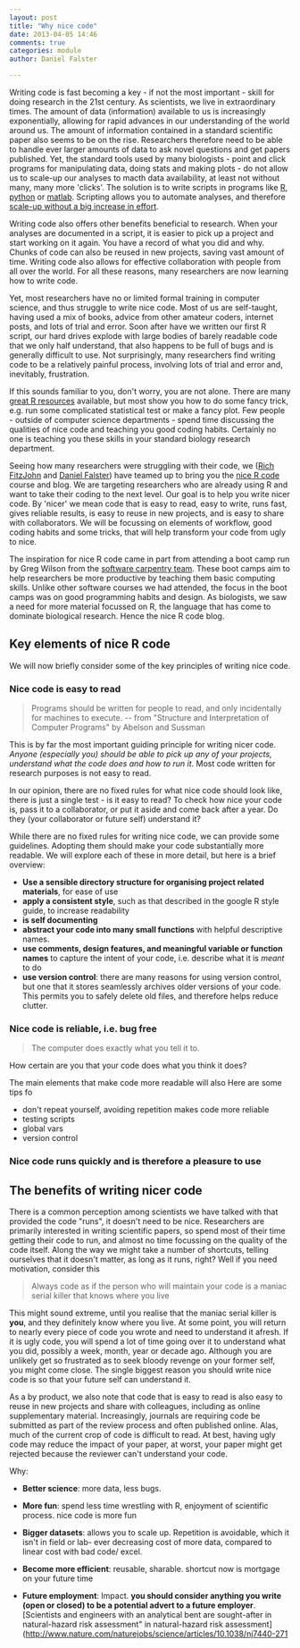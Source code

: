```yaml
---
layout: post
title: "Why nice code"
date: 2013-04-05 14:46
comments: true
categories: module
author: Daniel Falster

---
```


<!-- 
Why are students here
Goals: performance, learning, affective, social
Value: attainment, intrinsic, instrumental 

Instrumental - allows you to accomplish other important goals (extrinsic 
rewards), i.e. learn about world, write papers, impress others
Intrinsic - value nice code for itself (craftsmanship)
Attainment -  satisfaction in getting something to work
-->

Writing code is fast becoming a key - if not the most important - skill for 
doing research in the 21st century. As scientists, we live in extraordinary 
times. The amount of data (information) available to us is increasingly 
exponentially, allowing for rapid advances in our understanding of the world 
around us. The amount of information contained in a standard scientific paper 
also seems to be on the rise. Researchers therefore need to be able to handle 
ever larger amounts of data to ask novel questions and get papers published.
Yet, the standard tools used by many biologists -  point and click programs for 
manipulating data, doing stats and making plots - do not allow us to scale-up 
our analyses to macth data availability, at least not without many, many more 
'clicks'. The solution is to write scripts in programs like 
[R](www.r-project.org/), [python](http://www.python.org/) or 
[matlab](http://www.mathworks.com.au/products/matlab/). Scripting allows you to 
automate analyses, and therefore [scale-up without a big increase in 
effort](http://i.imgur.com/SbzNW8s.png).  

Writing code also offers other benefits beneficial to research. When your 
analyses are documented in a script, it is easier to pick up a project and 
start working on it again. You have a record of what you did and why. Chunks 
of code can also be reused in new projects, saving vast amount of time. Writing 
code also allows for effective collaboration with people from all over the 
world. For all these reasons, many researchers are now learning how to write 
code.

Yet, most researchers have no or limited formal training in computer science, 
and thus struggle to write nice code. Most of us are self-taught, having used a 
mix of books, advice from other amateur coders, internet posts, and lots of 
trial and error. Soon after have we written our first R script, our hard drives 
explode with large bodies of barely readable code that we only half understand, 
that also happens to be full of bugs and is generally difficult to use. Not 
surprisingly, many researchers find writing code to be a relatively painful 
process, involving lots of trial and error and, inevitably, frustration. 

If this sounds familiar to you, don't worry, you are not alone. There are many 
[great R resources](/intro/resources.html) available, but most show you how 
to do some fancy trick, e.g. run some complicated statistical test or make a 
fancy plot. Few people - outside of computer science departments - spend time 
discussing the qualities of nice code and teaching you good coding habits. 
Certainly no one is teaching you these skills in your standard biology research 
department.

Seeing how many researchers were struggling with their code, we 
([Rich FitzJohn](http://www.zoology.ubc.ca/~fitzjohn/) and 
[Daniel Falster](http://www.falsters.net/daniel)) have teamed up to bring you 
the [nice R code](http://nicercode.github.io/) course and blog. We are 
targeting researchers who are already using R and want to take their coding to 
the next level. Our goal is to help you write nicer code. By 'nicer' we mean 
code that is easy to read, easy to write, runs fast, gives reliable results, is 
easy to reuse in new projects, and is easy to share with collaborators. We will 
be focussing on elements of workflow, good coding habits and some tricks, that 
will help transform your code from ugly to nice.

The inspiration for nice R code came in part from attending a boot camp run by 
Greg Wilson from the [software carpentry team](http://software-carpentry.org/). 
These boot camps aim to help researchers be more productive by teaching them 
basic computing skills. Unlike other software courses we had attended, the 
focus in the boot camps was on good programming habits and design. As 
biologists, we saw a need for more material focussed on R, the language that 
has come to dominate biological research. Hence the nice R code blog.

## Key elements of nice R code
We will now briefly consider some of the key principles of writing nice code. 

### Nice code is easy to read

> Programs should be written for people to read, and only incidentally for 
machines to execute.
> -- from "Structure and Interpretation of Computer Programs" by Abelson and 
Sussman

This is by far the most important guiding principle for writing nicer code. 
*Anyone (especially you) should be able to pick up any of your projects, 
understand what the code does and how to run it*. Most code written for 
research purposes is not easy to read.

In our opinion, there are no fixed rules for what nice code should look like, 
there is just a single test - is it easy to read? To check how nice your code
is, pass it to a collaborator, or put it aside and come back after a year. Do 
they (your collaborator or future self) understand it?

While there are no fixed rules for writing nice code, we can provide some 
guidelines. Adopting them should make your code substantially more readable. 
We will explore each of these in more detail, but here is a brief overview:

- **Use a sensible directory structure for organising project related 
materials**, for ease of use
- **apply a consistent style**, such as that described in  the google R style 
guide, to increase readability
- **is self documenting**
- **abstract your code into many small functions** with helpful descriptive 
names. 
- **use comments, design features, and meaningful variable or function names** 
to capture the intent of your code, i.e. describe what it is *meant* to do
- **use version control**: there are many reasons for using version control,
but one that it stores seamlessly archives older versions of your code. This 
permits you to safely delete old files, and therefore helps reduce clutter. 



### Nice code is reliable, i.e. bug free

> The computer does exactly what you tell it to.

How certain are you that your code does what you think it does? 

The main elements that make code more readable will also
Here are some tips fo
- don't repeat yourself, avoiding repetition makes code more reliable
- testing scripts
- global vars
- version control

### Nice code runs quickly and is therefore a pleasure to use


## The benefits of writing nicer code

There is a common perception among scientists we have talked with that provided 
the code "runs", it doesn't need to be nice. Researchers are primarily interested in writing scientific papers, so spend 
most of their time getting their code to run, and almost no time focussing on the 
quality of the code itself. Along the way we might take a number of shortcuts, 
telling ourselves that it doesn't matter, as 
long as it runs, right? Well if you need motivation, consider this  

> Always code as if the person who will maintain your code is a maniac serial 
killer that knows where you live

This might sound extreme, until you realise that the maniac serial killer is 
**you**, and they definitely know where you live. At some point, you will 
return to nearly every piece of code you wrote and need to understand it 
afresh. If it is ugly code, you will spend a lot of time going over it to 
understand what you did, possibly a week, month, year or decade ago. Although 
you are unlikely get so frustrated as to seek bloody revenge on your former 
self, you might come close. The single biggest reason you should write nice 
code is so that your future self can understand it.

As a by product, we also note that code that is easy to read is also easy to 
reuse in new projects and share with colleagues, including as online 
supplementary material. Increasingly, journals are requiring code be submitted 
as part of the review process and often published online. Alas, much of the 
current crop of code is difficult to read. At best, having ugly code may reduce 
the impact of your paper, at worst, your paper might get rejected because the 
reviewer can't understand your code.

Why: 

- **Better science**: more data, less bugs.
- **More fun**: spend less time wrestling with R, enjoyment of scientific 
process. nice code is more fun
- **Bigger datasets**: allows you to scale up. Repetition is avoidable, which 
it isn't in field or lab- ever decreasing cost of more data, compared to linear 
cost with bad code/ excel. 

- **Become more efficient**:  reusable, sharable. shortcut now is mortgage on 
your future time
- **Future employment**: Impact. **you should consider anything 
you write (open or closed) to be a potential advert to a future employer**. 
[Scientists and engineers with an analytical bent are sought-after in 
natural-hazard risk assessment" in natural-hazard risk 
assessment](http://www.nature.com/naturejobs/science/articles/10.1038/nj7440-271

